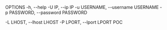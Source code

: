 OPTIONS
-h, --help
-U IP, --ip IP
-u USERNAME, --username USERNAME
-p PASSWORD, --password PASSWORD

  -L LHOST, --lhost LHOST
  -P LPORT, --lport LPORT
POC

